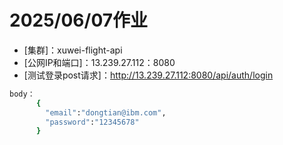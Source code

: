 # 2025/06/07作业
- [集群]：xuwei-flight-api
- [公网IP和端口]：13.239.27.112：8080
- [测试登录post请求]：http://13.239.27.112:8080/api/auth/login
```bash
body：
      {
        "email":"dongtian@ibm.com",
        "password":"12345678"
      }
 
